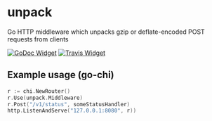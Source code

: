 # unpack
Go HTTP middleware which unpacks gzip or deflate-encoded POST requests from clients 

[![GoDoc Widget]][GoDoc] [![Travis Widget]][Travis]

## Example usage (go-chi)

```go
r := chi.NewRouter()
r.Use(unpack.Middleware)
r.Post("/v1/status", someStatusHandler)
http.ListenAndServe("127.0.0.1:8080", r))
```


[GoDoc]: https://godoc.org/github.com/njern/unpack
[GoDoc Widget]: https://godoc.org/github.com/njern/unpack?status.svg
[Travis]: https://travis-ci.com/njern/unpack
[Travis Widget]: https://travis-ci.com/njern/unpack.svg?branch=master